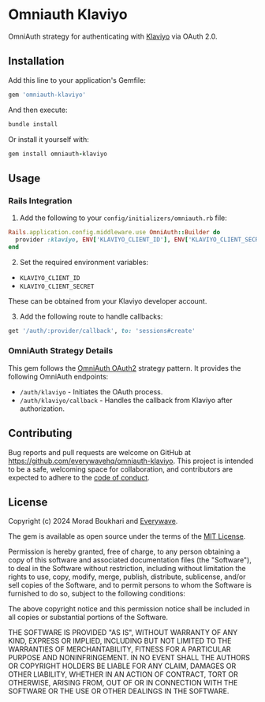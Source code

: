 # Omniauth Klaviyo

OmniAuth strategy for authenticating with [Klaviyo](https://www.klaviyo.com) via OAuth 2.0.

## Installation

Add this line to your application's Gemfile:

```ruby
gem 'omniauth-klaviyo'
```

And then execute:

```ruby
bundle install
```

Or install it yourself with:

```ruby
gem install omniauth-klaviyo
```

## Usage

### Rails Integration

1. Add the following to your `config/initializers/omniauth.rb` file:

```ruby
Rails.application.config.middleware.use OmniAuth::Builder do
  provider :klaviyo, ENV['KLAVIYO_CLIENT_ID'], ENV['KLAVIYO_CLIENT_SECRET'], scope: 'read_accounts'
end
```

2. Set the required environment variables:

+ `KLAVIYO_CLIENT_ID`
+ `KLAVIYO_CLIENT_SECRET`

These can be obtained from your Klaviyo developer account.

3. Add the following route to handle callbacks:

```ruby
get '/auth/:provider/callback', to: 'sessions#create'
```

### OmniAuth Strategy Details

This gem follows the [OmniAuth OAuth2](https://github.com/omniauth/omniauth-oauth2) strategy pattern. It provides the following OmniAuth endpoints:

+ `/auth/klaviyo` - Initiates the OAuth process.
+ `/auth/klaviyo/callback` - Handles the callback from Klaviyo after authorization.

## Contributing

Bug reports and pull requests are welcome on GitHub at https://github.com/everywavehq/omniauth-klaviyo. This project is intended to be a safe, welcoming space for collaboration, and contributors are expected to adhere to the [code of conduct](https://github.com/everywavehq/omniauth-klaviyo/blob/main/CODE_OF_CONDUCT.md).

## License

Copyright (c) 2024 Morad Boukhari and [Everywave](https://everywave.com).

The gem is available as open source under the terms of the [MIT License](https://opensource.org/licenses/MIT).

Permission is hereby granted, free of charge, to any person obtaining a copy of this software and associated documentation files (the "Software"), to deal in the Software without restriction, including without limitation the rights to use, copy, modify, merge, publish, distribute, sublicense, and/or sell copies of the Software, and to permit persons to whom the Software is furnished to do so, subject to the following conditions:

The above copyright notice and this permission notice shall be included in all copies or substantial portions of the Software.

THE SOFTWARE IS PROVIDED "AS IS", WITHOUT WARRANTY OF ANY KIND, EXPRESS OR IMPLIED, INCLUDING BUT NOT LIMITED TO THE WARRANTIES OF MERCHANTABILITY, FITNESS FOR A PARTICULAR PURPOSE AND NONINFRINGEMENT. IN NO EVENT SHALL THE AUTHORS OR COPYRIGHT HOLDERS BE LIABLE FOR ANY CLAIM, DAMAGES OR OTHER LIABILITY, WHETHER IN AN ACTION OF CONTRACT, TORT OR OTHERWISE, ARISING FROM, OUT OF OR IN CONNECTION WITH THE SOFTWARE OR THE USE OR OTHER DEALINGS IN THE SOFTWARE.
